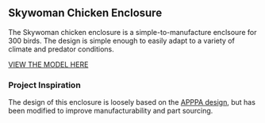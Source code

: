 ## Skywoman Chicken Enclosure
The Skywoman chicken enclosure is a simple-to-manufacture enclsoure for 300 birds. The design is simple enough to easily adapt to a variety of climate and predator conditions.

[VIEW THE MODEL HERE](https://github.com/somethingelse-skywoman/ChickenEnclosure/blob/main/docs/model.xhtml)

### Project Inspiration
The design of this enclosure is loosely based on the [APPPA design](https://www.apppa.org/resources/Documents/building%20a%20multi%20purpose%20pasture%20shelter.pdf), but has been modified to improve manufacturability and part sourcing.
